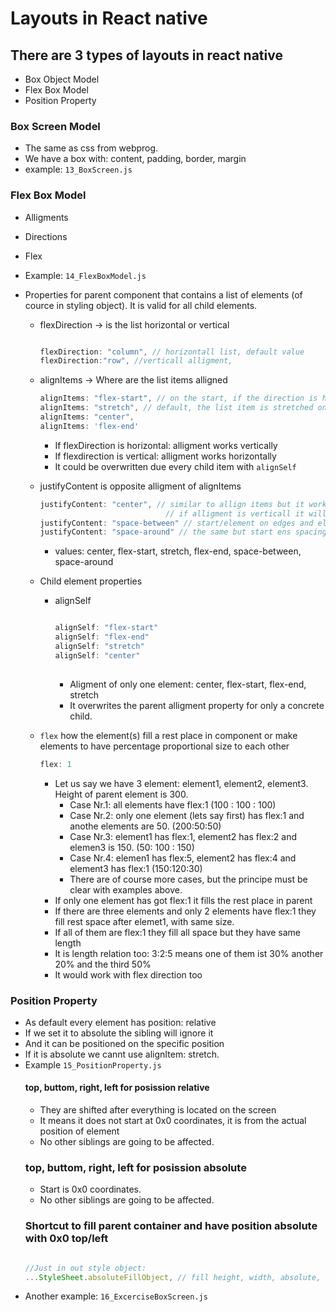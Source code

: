 # Layouts in React native

## There are 3 types of layouts in react native
  * Box Object Model
  * Flex Box Model
  * Position Property

### Box Screen Model 
* The same as css from webprog.
* We have a box with: content, padding, border, margin
* example: `13_BoxScreen.js`

### Flex Box Model
* Alligments
* Directions
* Flex
* Example: `14_FlexBoxModel.js` 

* Properties for parent component that contains a list of elements (of cource in styling object). It is valid for all child elements.
  * flexDirection -> is the list horizontal or vertical
    ```js

    flexDirection: "column", // horizontall list, default value
    flexDirection:"row", //verticall alligment,

    ```
  * alignItems -> Where are the list items alligned
    ```js
    alignItems: "flex-start", // on the start, if the direction is horizontal then it is on upper border, else left border.
    alignItems: "stretch", // default, the list item is stretched on whole parent component.
    alignItems: "center",
    alignItems: 'flex-end' 

    ```
    * If flexDirection is horizontal: alligment works vertically
    * If flexdirection is vertical: alligment works horizontally
    * It could be overwritten due every child item with `alignSelf`
  * justifyContent is opposite alligment of alignItems
    ```js
    justifyContent: "center", // similar to allign items but it works in the oposite direction
                                // if alligment is verticall it will make it vertical center
    justifyContent: "space-between" // start/element on edges and elements in the middle are spaced from each other
    justifyContent: "space-around" // the same but start ens spacing too.
    ```
    * values: center, flex-start, stretch, flex-end, space-between, space-around
  
  * Child element properties
    * alignSelf
      ```js
      
      alignSelf: "flex-start"
      alignSelf: "flex-end"
      alignSelf: "stretch"
      alignSelf: "center"
     
      ```
      * Aligment of only one element: center, flex-start, flex-end, stretch
      * It overwrites the parent alligment property for only a concrete child.
  * `flex` how the element(s) fill a rest place in component or make elements to have percentage proportional size to each other
    ```js
    flex: 1
    ```
    * Let us say we have 3 element: element1, element2, element3. Height of parent element is 300.
      * Case Nr.1: all elements have flex:1  (100 : 100 : 100)
      * Case Nr.2: only one element (lets say first) has flex:1 and anothe elements are 50. (200:50:50)
      * Case Nr.3: element1 has flex:1, element2 has flex:2 and elemen3 is 150. (50: 100 : 150)
      * Case Nr.4: elemen1 has flex:5, element2 has flex:4 and element3 has flex:1 (150:120:30)
      * There are of course more cases, but the principe must be clear with examples above.
     * If only one element has got flex:1 it fills the rest place in parent
     * If there are three elements and only 2 elements have flex:1 they fill rest space after elemet1, with same size.
     * If all of them are flex:1 they fill all space but they have same length
     * It is length relation too: 3:2:5 means one of them ist 30% another 20% and the third 50%
     * It would work with flex direction too
     
### Position Property
* As default every element has position: relative
* If we set it to absolute the sibling will ignore it
* And it can be positioned on the specific position
* If it is absolute we cannt use alignItem: stretch.      
* Example `15_PositionProperty.js`   
  #### top, buttom, right, left for posission relative
    * They are shifted after everything is located on the screen
    * It means it does not start at 0x0 coordinates, it is from the actual position of element
    * No other siblings are going to be affected.
  ### top, buttom, right, left for posission absolute
    * Start is 0x0 coordinates.
    * No other siblings are going to be affected.
  ### Shortcut to  fill parent container and have position absolute with 0x0 top/left
    ```js

    //Just in out style object:
    ...StyleSheet.absoluteFillObject, // fill height, width, absolute, 0,0

    ```
* Another example: `16_ExcerciseBoxScreen.js` 
